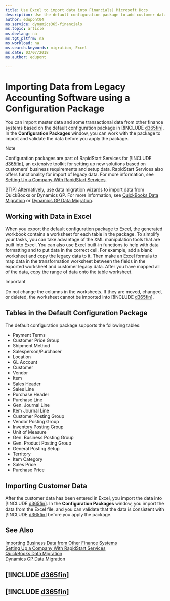 ```yaml
---
title: Use Excel to import data into Financials| Microsoft Docs
description: Use the default configuration package to add customer data in Excel and import the data back into Finance and Operations, Business edition .
author: edupont04
ms.service: dynamics365-financials
ms.topic: article
ms.devlang: na
ms.tgt_pltfrm: na
ms.workload: na
ms.search.keywords: migration, Excel
ms.date: 03/07/2018
ms.author: edupont

---
```

# Importing Data from Legacy Accounting Software using a Configuration Package
You can import master data and some transactional data from other finance systems based on the default configuration package in [!INCLUDE [d365fin](includes/d365fin_md.md)]. In the **Configuration Packages** window, you can work with the package to import and validate the data before you apply the package.  

> [!NOTE]
> Configuration packages are part of RapidStart Services for [!INCLUDE [d365fin](includes/d365fin_md.md)], an extensive toolkit for setting up new solutions based on customers' business requirements and setup data. RapidStart Services also offers functionality for import of legacy data. For more information, see [Setting Up a Company With RapidStart Services](admin-set-up-a-company-with-rapidstart.md).
> 
> [!TIP]
>   Alternatively, use data migration wizards to import data from QuickBooks or Dynamics GP. For more information, see [QuickBooks Data Migration](ui-extensions-quickbooks-data-migration.md) or [Dynamics GP Data Migration](ui-extensions-dynamicsgp-data-migration.md).  

## Working with Data in Excel
When you export the default configuration package to Excel, the generated workbook contains a worksheet for each table in the package. To simplify your tasks, you can take advantage of the XML manipulation tools that are built into Excel. You can also use Excel built-in functions to help with data formatting and to put data in the correct cell. For example, add a blank worksheet and copy the legacy data to it. Then make an Excel formula to map data in the transformation worksheet between the fields in the exported worksheet and customer legacy data. After you have mapped all of the data, copy the range of data onto the table worksheet.  

> [!IMPORTANT]
>  Do not change the columns in the worksheets. If they are moved, changed, or deleted, the worksheet cannot be imported into [!INCLUDE [d365fin](includes/d365fin_md.md)].

## Tables in the Default Configuration Package
The default configuration package supports the following tables:

-   Payment Terms
-   Customer Price Group
-   Shipment Method
-   Salesperson/Purchaser
-   Location
-   GL Account
-   Customer
-   Vendor
-   Item
-   Sales Header
-   Sales Line
-   Purchase Header
-   Purchase Line
-   Gen. Journal Line
-   Item Journal Line
-   Customer Posting Group
-   Vendor Posting Group
-   Inventory Posting Group
-   Unit of Measure
-   Gen. Business Posting Group
-   Gen. Product Posting Group
-   General Posting Setup
-   Territory
-   Item Category
-   Sales Price
-   Purchase Price

## Importing Customer Data
After the customer data has been entered in Excel, you import the data into [!INCLUDE [d365fin](includes/d365fin_md.md)]. In the **Configuration Packages** window, you import the data from the Excel file, and you can validate that the data is consistent with [!INCLUDE [d365fin](includes/d365fin_md.md)] before you apply the package.

## See Also
[Importing Business Data from Other Finance Systems](upload-data.md)  
[Setting Up a Company With RapidStart Services](admin-set-up-a-company-with-rapidstart.md)  
[QuickBooks Data Migration](ui-extensions-quickbooks-data-migration.md)  
[Dynamics GP Data Migration](ui-extensions-dynamicsgp-data-migration.md)  

## [!INCLUDE [d365fin](includes/free_trial_md.md)]  
## [!INCLUDE [d365fin](includes/training_link_md.md)]
